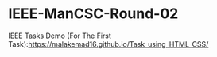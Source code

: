 # IEEE-ManCSC-Round-02
IEEE Tasks
Demo (For The First Task):https://malakemad16.github.io/Task_using_HTML_CSS/
